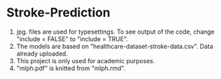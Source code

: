 # Stroke-Prediction
1. jpg. files are used for typesettings. To see output of the code, change "include = FALSE" to "include = TRUE".
2. The models are based on "healthcare-dataset-stroke-data.csv". Data already uploaded.
3. This project is only used for academic purposes.
4. "mlph.pdf" is knitted from "mlph.rmd".
